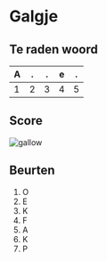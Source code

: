 # Galgje

## Te raden woord

|A|.|.|e|.|
|-|-|-|-|-|
|1|2|3|4|5|

## Score
![gallow](./images/5.png)

## Beurten
1. O
2. E
3. K
4. F
5. A
6. K
7. P